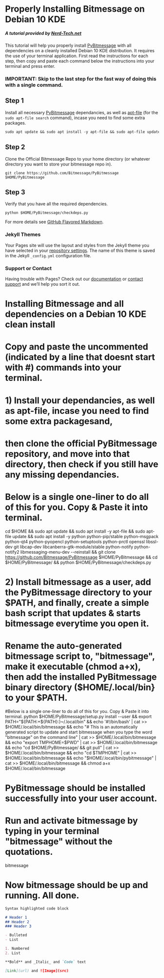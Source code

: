 # Properly Installing Bitmessage on Debian 10 KDE
##### A tutorial provided by [Nerd-Tech.net](https://www.nerd-tech.net) 

This tutorial will help you properly install [PyBitmessage](https://github.com/Bitmessage/PyBitmessage) with all dependencies on a cleanly installed Debian 10 KDE distribution. It requires the use of your terminal application. First read the instructions for each step, then copy and paste each command below the instructions into your terminal and press enter.

### IMPORTANT: Skip to the last step for the fast way of doing this with a single command.

## Step 1

Install all necessary [PyBitmessage](https://github.com/Bitmessage/PyBitmessage) dependancies, as well as [apt-file](https://packages.debian.org/buster/apt-file) (for the ```sudo apt-file search``` command), incase you need to find some extra packages.

```markdown
sudo apt update && sudo apt install -y apt-file && sudo apt-file update && sudo apt install -y python python-pip/stable python-msgpack python-qt4 python-pyopencl python-setuptools python-prctl openssl libssl-dev git libcap-dev libcanberra-gtk-module/stable python-notify python-notify2 libmessaging-menu-dev --reinstall
```
## Step 2
Clone the Official Bitmessage Repo to your home directory (or whatever directory you want to store your bitmessage repo in).
```
git clone https://github.com/Bitmessage/PyBitmessage $HOME/PyBitmessage
```
## Step 3
Verify that you have all the required dependencies.
```
python $HOME/PyBitmessage/checkdeps.py
```


For more details see [GitHub Flavored Markdown](https://guides.github.com/features/mastering-markdown/).

### Jekyll Themes

Your Pages site will use the layout and styles from the Jekyll theme you have selected in your [repository settings](https://github.com/Danrancan/Installing-Bitmessage-on-Linux-Tutorials/settings). The name of this theme is saved in the Jekyll `_config.yml` configuration file.

### Support or Contact

Having trouble with Pages? Check out our [documentation](https://docs.github.com/categories/github-pages-basics/) or [contact support](https://github.com/contact) and we’ll help you sort it out.

# Installing Bitmessage and all dependencies on a Debian 10 KDE clean install
# Copy and paste the uncommented (indicated by a line that doesnt start with #) commands into your terminal.

# 1) Install your dependancies, as well as apt-file, incase you need to find some extra packagesand,
# then clone the official PyBitmessage repository, and move into that directory, then check if you still have any missing dependancies.

# Below is a single one-liner to do all of this for you. Copy & Paste it into terminal.
cd $HOME && sudo apt update && sudo apt install -y apt-file && sudo apt-file update && sudo apt install -y python python-pip/stable python-msgpack python-qt4 python-pyopencl python-setuptools python-prctl openssl libssl-dev git libcap-dev libcanberra-gtk-module/stable python-notify python-notify2 libmessaging-menu-dev --reinstall && git clone https://github.com/Bitmessage/PyBitmessage $HOME/PyBitmessage && cd $HOME/PyBitmessage/ && python $HOME/PyBitmessage/checkdeps.py

# 2) Install bitmessage as a user, add the PyBitmessage directory to your $PATH, and finally, create a simple bash script that updates & starts bitmessage everytime you open it.
# Rename the auto-generated bitmessage script to, "bitmessage", make it executable (chmod a+x), then add the installed PyBitmessage binary directory ($HOME/.local/bin} to your $PATH. 

#Below is a single one-liner to do all of this for you. Copy & Paste it into terminal.
python $HOME/PyBitmessage/setup.py install --user && export PATH="${PATH:+${PATH}:}~/.local/bin" && echo '#!/bin/bash' | cat >> $HOME/.local/bin/bitmessage && echo "# This is an automatically generated script to update and start bitmessage when you type the word "bitmessage" on the command line" | cat >> $HOME/.local/bin/bitmessage && echo "export TMPHOME=$PWD" | cat >> $HOME/.local/bin/bitmessage && echo "cd $HOME/PyBitmessage/ && git pull" | cat >> $HOME/.local/bin/bitmessage && echo "cd $TMPHOME" | cat >> $HOME/.local/bin/bitmessage && echo "$HOME/.local/bin/pybitmessage" | cat >> $HOME/.local/bin/bitmessage && chmod a+x $HOME/.local/bin/bitmessage


# PyBitmessage should be installed successfully into your user account.
# Run and activate bitmessage by typing in your terminal "bitmessage" without the quotations.
bitmessage

# Now bitmessage should be up and running. All done.

```markdown
Syntax highlighted code block

# Header 1
## Header 2
### Header 3

- Bulleted
- List

1. Numbered
2. List

**Bold** and _Italic_ and `Code` text

[Link](url) and ![Image](src)
```

